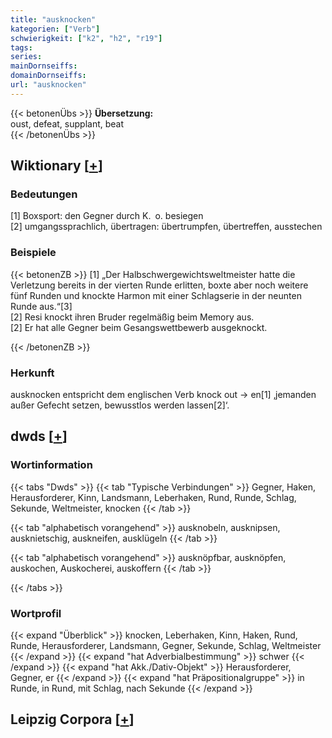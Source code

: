 ```yaml
---
title: "ausknocken"
kategorien: ["Verb"]
schwierigkeit: ["k2", "h2", "r19"]
tags:
series:
mainDornseiffs:
domainDornseiffs:
url: "ausknocken"
---
```


{{< betonenÜbs >}}
**Übersetzung:**  
oust, defeat, supplant, beat  
{{< /betonenÜbs >}}

## Wiktionary [[+](https://de.wiktionary.org/wiki/ausknocken)]

### Bedeutungen
[1] Boxsport: den Gegner durch K. o. besiegen  
[2] umgangssprachlich, übertragen: übertrumpfen, übertreffen, ausstechen  

### Beispiele
{{< betonenZB >}}
[1] „Der Halbschwergewichtsweltmeister hatte die Verletzung bereits in der vierten Runde erlitten, boxte aber noch weitere fünf Runden und knockte Harmon mit einer Schlagserie in der neunten Runde aus.“[3]  
[2] Resi knockt ihren Bruder regelmäßig beim Memory aus.  
[2] Er hat alle Gegner beim Gesangswettbewerb ausgeknockt.  

{{< /betonenZB >}}
### Herkunft
ausknocken entspricht dem englischen Verb knock out → en[1] ‚jemanden außer Gefecht setzen, bewusstlos werden lassen[2]‘.  



## dwds [[+](https://www.dwds.de/wb/ausknocken)]

### Wortinformation
{{< tabs "Dwds" >}}
{{< tab "Typische Verbindungen" >}}
Gegner, Haken, Herausforderer, Kinn, Landsmann, Leberhaken, Rund, Runde, Schlag, Sekunde, Weltmeister, knocken
{{< /tab >}}

{{< tab "alphabetisch vorangehend" >}}
ausknobeln, ausknipsen, ausknietschig, auskneifen, ausklügeln
{{< /tab >}}

{{< tab "alphabetisch vorangehend" >}}
ausknöpfbar, ausknöpfen, auskochen, Auskocherei, auskoffern
{{< /tab >}}

{{< /tabs >}}

### Wortprofil
{{< expand "Überblick" >}} knocken, Leberhaken, Kinn, Haken, Rund, Runde, Herausforderer, Landsmann, Gegner, Sekunde, Schlag, Weltmeister {{< /expand >}}
{{< expand "hat Adverbialbestimmung" >}} schwer {{< /expand >}}
{{< expand "hat Akk./Dativ-Objekt" >}} Herausforderer, Gegner, er {{< /expand >}}
{{< expand "hat Präpositionalgruppe" >}} in Runde, in Rund, mit Schlag, nach Sekunde {{< /expand >}}

## Leipzig Corpora [[+](https://corpora.uni-leipzig.de/en/res?word=ausknocken&corpusId=deu_newscrawl-public_2018)]

